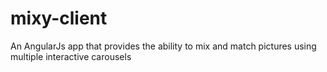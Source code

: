 mixy-client
===========

An AngularJs app that provides the ability to mix and match pictures using multiple interactive carousels
